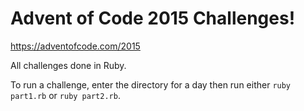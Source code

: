 # Advent of Code 2015 Challenges!

https://adventofcode.com/2015

All challenges done in Ruby.

To run a challenge, enter the directory for a day then run either `ruby part1.rb` or `ruby part2.rb`.
